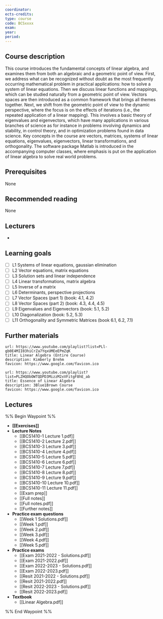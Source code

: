 ```yaml
---
coordinator: 
ects-credits: 
type: course
code: BCSxxxx
exam: 
year: 
period:
---
```


## Course description
This course introduces the fundamental concepts of linear algebra, and examines them from both an algebraic and a geometric point of view. First, we address what can be recognized without doubt as the most frequently occurring mathematical problem in practical applications: how to solve a system of linear equations. Then we discuss linear functions and mappings, which can be studied naturally from a geometric point of view. Vectors spaces are then introduced as a common framework that brings all themes together. Next, we shift from the geometric point of view to the dynamic perspective, where the focus is on the effects of iterations (i.e., the repeated application of a linear mapping). This involves a basic theory of eigenvalues and eigenvectors, which have many applications in various branches of science as for instance in problems involving dynamics and stability, in control theory, and in optimization problems found in data science. Key concepts in the course are vectors, matrices, systems of linear equations, eigenvalues, eigenvectors, linear transformations, and orthogonality. The software package Matlab is introduced in the accompanying computer classes, where emphasis is put on the application of linear algebra to solve real world problems.

## Prerequisites
None

## Recommended reading
None

## Lecturers
- 

## Learning goals
- [ ] L1 Systems of linear equations, gaussian elimination
- [ ] L2 Vector equations, matrix equations
- [ ] L3 Solution sets and linear independence
- [ ] L4 Linear transformations, matrix algebra
- [ ] L5 Inverse of a matrix
- [ ] L6 Determinants, perspective projections
- [ ] L7 Vector Spaces (part 1) (book: 4.1, 4.2)
- [ ] L8 Vector Spaces (part 2) (book: 4.3, 4.4, 4.5)
- [ ] L9 Eigenvalues and Eigenvectors (book: 5.1, 5.2)
- [ ] L10 Diagonalization (book: 5.2, 5.3)
- [ ] L11 Orthogonality and Symmetric Matrices (book 6.1, 6.2, 7.1)

## Further materials

```NiftyLinks
url: https://www.youtube.com/playlist?list=PLl-gb0E4MII03hiCrZa7YqxUMEeEPmZqK
title: Linear Algebra (Entire Course)
description: Kimberly Brehm
favicon: https://www.google.com/favicon.ico

```
```NiftyLinks
url: https://www.youtube.com/playlist?list=PLZHQObOWTQDPD3MizzM2xVFitgF8hE_ab
title: Essence of Linear Algebra
description: 3Blue1Brown Course
favicon: https://www.google.com/favicon.ico

```

## Lectures
%% Begin Waypoint %%
- **[[Exercises]]**
- **Lecture Notes**
	- [[BCS1410-1 Lecture 1.pdf]]
	- [[BCS1410-2 Lecture 2.pdf]]
	- [[BCS1410-3 Lecture 3.pdf]]
	- [[BCS1410-4 Lecture 4.pdf]]
	- [[BCS1410-5 Lecture 5.pdf]]
	- [[BCS1410-6 Lecture 6.pdf]]
	- [[BCS1410-7 Lecture 7.pdf]]
	- [[BCS1410-8 Lecture 8.pdf]]
	- [[BCS1410-9 Lecture 9.pdf]]
	- [[BCS1410-10 Lecture 10.pdf]]
	- [[BCS1410-11 Lecture 11.pdf]]
	- [[Exam prep]]
	- [[Full notes]]
	- [[Full notes.pdf]]
	- [[Further notes]]
- **Practice exam questions**
	- [[Week 1 Solutions.pdf]]
	- [[Week 1.pdf]]
	- [[Week 2.pdf]]
	- [[Week 3.pdf]]
	- [[Week 4.pdf]]
	- [[Week 5.pdf]]
- **Practice exams**
	- [[Exam 2021-2022 - Solutions.pdf]]
	- [[Exam 2021-2022.pdf]]
	- [[Exam 2022-2023 - Solutions.pdf]]
	- [[Exam 2022-2023.pdf]]
	- [[Resit 2021-2022 - Solutions.pdf]]
	- [[Resit 2021-2022.pdf]]
	- [[Resit 2022-2023 - Solutions.pdf]]
	- [[Resit 2022-2023.pdf]]
- **Textbook**
	- [[Linear Algebra.pdf]]

%% End Waypoint %%
